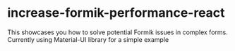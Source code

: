 # increase-formik-performance-react
This showcases you how to solve potential Formik issues in complex forms. Currently using Material-UI library for a simple example
